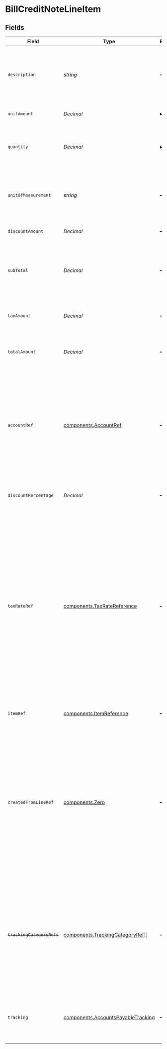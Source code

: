 # BillCreditNoteLineItem


## Fields

| Field                                                                                                                                                                                                                                                                                               | Type                                                                                                                                                                                                                                                                                                | Required                                                                                                                                                                                                                                                                                            | Description                                                                                                                                                                                                                                                                                         | Example                                                                                                                                                                                                                                                                                             |
| --------------------------------------------------------------------------------------------------------------------------------------------------------------------------------------------------------------------------------------------------------------------------------------------------- | --------------------------------------------------------------------------------------------------------------------------------------------------------------------------------------------------------------------------------------------------------------------------------------------------- | --------------------------------------------------------------------------------------------------------------------------------------------------------------------------------------------------------------------------------------------------------------------------------------------------- | --------------------------------------------------------------------------------------------------------------------------------------------------------------------------------------------------------------------------------------------------------------------------------------------------- | --------------------------------------------------------------------------------------------------------------------------------------------------------------------------------------------------------------------------------------------------------------------------------------------------- |
| `description`                                                                                                                                                                                                                                                                                       | *string*                                                                                                                                                                                                                                                                                            | :heavy_minus_sign:                                                                                                                                                                                                                                                                                  | Friendly name of each line item. For example, the goods or service for which credit has been received.                                                                                                                                                                                              |                                                                                                                                                                                                                                                                                                     |
| `unitAmount`                                                                                                                                                                                                                                                                                        | *Decimal*                                                                                                                                                                                                                                                                                           | :heavy_check_mark:                                                                                                                                                                                                                                                                                  | Unit price of the goods or service.                                                                                                                                                                                                                                                                 |                                                                                                                                                                                                                                                                                                     |
| `quantity`                                                                                                                                                                                                                                                                                          | *Decimal*                                                                                                                                                                                                                                                                                           | :heavy_check_mark:                                                                                                                                                                                                                                                                                  | Number of units of the goods or service for which credit has been received.                                                                                                                                                                                                                         |                                                                                                                                                                                                                                                                                                     |
| `unitOfMeasurement`                                                                                                                                                                                                                                                                                 | *string*                                                                                                                                                                                                                                                                                            | :heavy_minus_sign:                                                                                                                                                                                                                                                                                  | The measurement which defines a unit for this item (e.g. 'kilogram', 'litre').                                                                                                                                                                                                                      |                                                                                                                                                                                                                                                                                                     |
| `discountAmount`                                                                                                                                                                                                                                                                                    | *Decimal*                                                                                                                                                                                                                                                                                           | :heavy_minus_sign:                                                                                                                                                                                                                                                                                  | Value of any discounts applied.                                                                                                                                                                                                                                                                     |                                                                                                                                                                                                                                                                                                     |
| `subTotal`                                                                                                                                                                                                                                                                                          | *Decimal*                                                                                                                                                                                                                                                                                           | :heavy_minus_sign:                                                                                                                                                                                                                                                                                  | Amount of credit associated with the line item, including discounts but excluding tax.                                                                                                                                                                                                              |                                                                                                                                                                                                                                                                                                     |
| `taxAmount`                                                                                                                                                                                                                                                                                         | *Decimal*                                                                                                                                                                                                                                                                                           | :heavy_minus_sign:                                                                                                                                                                                                                                                                                  | Amount of tax associated with the line item.                                                                                                                                                                                                                                                        |                                                                                                                                                                                                                                                                                                     |
| `totalAmount`                                                                                                                                                                                                                                                                                       | *Decimal*                                                                                                                                                                                                                                                                                           | :heavy_minus_sign:                                                                                                                                                                                                                                                                                  | Total amount of the line item, including discounts and tax.                                                                                                                                                                                                                                         |                                                                                                                                                                                                                                                                                                     |
| `accountRef`                                                                                                                                                                                                                                                                                        | [components.AccountRef](../../models/components/accountref.md)                                                                                                                                                                                                                                      | :heavy_minus_sign:                                                                                                                                                                                                                                                                                  | Data types that reference an account, for example bill and invoice line items, use an accountRef that includes the ID and name of the linked account.                                                                                                                                               | {<br/>"Example": {<br/>"value": {<br/>"accountRef": {<br/>"id": "4f78a6b0-e9bb-40f2-82fd-f3a2daa1fd0a",<br/>"name": "Business Current Account"<br/>}<br/>}<br/>}<br/>}                                                                                                                              |
| `discountPercentage`                                                                                                                                                                                                                                                                                | *Decimal*                                                                                                                                                                                                                                                                                           | :heavy_minus_sign:                                                                                                                                                                                                                                                                                  | Percentage rate of any discount applied to the line item.                                                                                                                                                                                                                                           |                                                                                                                                                                                                                                                                                                     |
| `taxRateRef`                                                                                                                                                                                                                                                                                        | [components.TaxRateReference](../../models/components/taxratereference.md)                                                                                                                                                                                                                          | :heavy_minus_sign:                                                                                                                                                                                                                                                                                  | Data types that reference a tax rate, for example invoice and bill line items, use a taxRateRef that includes the ID and name of the linked tax rate.<br/><br/>Found on:<br/><br/>- Bill line items<br/>- Bill Credit Note line items<br/>- Credit Note line items<br/>- Direct incomes line items<br/>- Invoice line items<br/>- Items |                                                                                                                                                                                                                                                                                                     |
| `itemRef`                                                                                                                                                                                                                                                                                           | [components.ItemReference](../../models/components/itemreference.md)                                                                                                                                                                                                                                | :heavy_minus_sign:                                                                                                                                                                                                                                                                                  | Reference to the item the line is linked to.                                                                                                                                                                                                                                                        |                                                                                                                                                                                                                                                                                                     |
| `createdFromLineRef`                                                                                                                                                                                                                                                                                | [components.Zero](../../models/components/zero.md)                                                                                                                                                                                                                                                  | :heavy_minus_sign:                                                                                                                                                                                                                                                                                  | Links the current record line to the underlying record line that created it. <br/><br/>For example, if a bill is generated from a purchase order, this property allows you to connect the bill line item to the purchase order line item in our data model.                                         |                                                                                                                                                                                                                                                                                                     |
| ~~`trackingCategoryRefs`~~                                                                                                                                                                                                                                                                          | [components.TrackingCategoryRef](../../models/components/trackingcategoryref.md)[]                                                                                                                                                                                                                  | :heavy_minus_sign:                                                                                                                                                                                                                                                                                  | : warning: ** DEPRECATED **: This will be removed in a future release, please migrate away from it as soon as possible.<br/><br/>Reference to the tracking categories to which the line item is linked.                                                                                             |                                                                                                                                                                                                                                                                                                     |
| `tracking`                                                                                                                                                                                                                                                                                          | [components.AccountsPayableTracking](../../models/components/accountspayabletracking.md)                                                                                                                                                                                                            | :heavy_minus_sign:                                                                                                                                                                                                                                                                                  | Categories, and a project and customer, against which the item is tracked.                                                                                                                                                                                                                          |                                                                                                                                                                                                                                                                                                     |